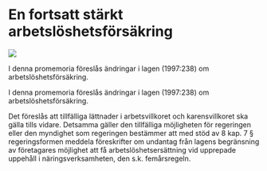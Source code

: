 # En fortsatt stärkt arbetslöshetsförsäkring

![](/contentassets/59c94a68afee4c088e47bce787cf23d8/framsida-ds-2022-28.jpg?width=150&quality=85)

I denna promemoria föreslås ändringar i lagen (1997:238) om arbetslöshetsförsäkring.

I denna promemoria föreslås ändringar i lagen (1997:238) om arbetslöshetsförsäkring.

Det föreslås att tillfälliga lättnader i arbetsvillkoret och karensvillkoret ska gälla tills vidare. Detsamma gäller den tillfälliga möjligheten för regeringen eller den myndighet som regeringen bestämmer att med stöd av 8 kap. 7 § regeringsformen meddela föreskrifter om undantag från lagens begränsning av företagares möjlighet att få arbetslöshetsersättning vid upprepade uppehåll i näringsverksamheten, den s.k. femårsregeln.
